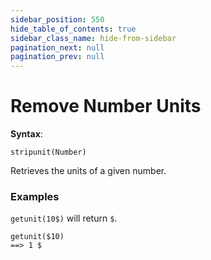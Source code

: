```yaml
---
sidebar_position: 550
hide_table_of_contents: true
sidebar_class_name: hide-from-sidebar
pagination_next: null
pagination_prev: null
---
```


# Remove Number Units

**Syntax**:

`stripunit(Number)`

Retrieves the units of a given number.

### Examples

`getunit(10$)` will return `$`.

```deci live
getunit($10)
==> 1 $
```
